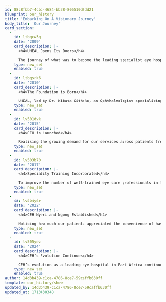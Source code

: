```yaml
---
id: 88c8fbb7-4cbc-4684-bb38-805510d2dd21
blueprint: our_history
title: 'Embarking On A Visionary Journey'
body_title: 'Our Journey'
card_section:
  -
    id: ltbqcw3q
    date: '2009'
    card_description: |-
      <h4>UHEAL Opens Its Doors</h4>

      The journey of what was to become the leading specialist eye hospital in the East African region began in 2009 when Upper Hill Eye and Laser Centre (UHEAL), a state-of-the-art eye diagnostic centre equipped with an ultramodern eye theatre, opened its doors to patients at Upper Hill Medical Centre, Nairobi Kenya.
    type: new_set
    enabled: true
  -
    id: ltbqsrk6
    date: '2010'
    card_description: |-
      <h4>The Foundation is Born</h4>

      UHEAL, led by Dr. Kibata Githeko, an Ophthalmologist specializing in Paediatric and Vitreo-Retinal Surgery, recognized the urgent need for early intervention in diabetic eye complications. Together with the World Diabetes Foundation, they launched an eye care foundation targeting underserved communities through outreach clinics, aiming to prevent blindness and improve community health.
    type: new_set
    enabled: true
  -
    id: lv501dvk
    date: '2015'
    card_description: |-
      <h4>CEH is Launched</h4>

      Realising the growing demand for our services across patients from all walks of life, we established our general hospital City Eye Hospital (CEH) in 2015. Conveniently located along Ngong Road, CEH was initially launched as an affiliate of UHEAL. Three years later, UHEAL acquired CEH. The merger saw the UHEAL branch in Upper Hill Medical Centre transformed into CEH’s Appointment-only Clinic and the Ngong Road branch into CEH’s Walk-in General Hospital.
    type: new_set
    enabled: true
  -
    id: lv503b70
    date: '2017'
    card_description: |-
      <h4>Speciality Training Incorporated</h4>

      To improve the number of well-trained eye care professionals in the region, CEH commenced its training programme: providing a rotational centre to equip students with the latest techniques in ophthalmic practice, starting with ophthalmic nursing students at the Kenya Medical Training College in 2017 and ophthalmology resident students at the University of Nairobi in 2019.
    type: new_set
    enabled: true
  -
    id: lv504y6r
    date: '2022'
    card_description: |-
      <h4>CEH Nyeri and Ngong Established</h4>

      Noticing how much our patients appreciated the convenience of having state-of-the-art eye care in an exceptionally welcoming environment locally, CEH began to expand outside the capital, opening two new branches in Nyeri Town and Ngong Town, as part of the hospital’s expansion plan grounded in improving access to quality and affordable eye care for those residing outside the capital.
    type: new_set
    enabled: true
  -
    id: lv505yez
    date: '2024'
    card_description: |-
      <h4>CEH’s Evolution Continues</h4>

      CEH’s evolution as a leading eye hospital in East Africa continues. Currently, CEH comprises three ultramodern facilities and a vision centre. The hospital has over 90 highly-trained staff members, including full-time eye specialists (retinal and cataract surgeons). CEH handles the full range of routine and complex eye procedures, conducting 3,000-4,000 surgeries annually. The hospital also now has an in-house Ophthalmic Training Programme.
    type: new_set
    enabled: true
author: 14d3b439-c1ca-4786-8ce7-59caffb630ff
template: our_history/show
updated_by: 14d3b439-c1ca-4786-8ce7-59caffb630ff
updated_at: 1713430348
---
```

